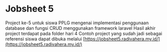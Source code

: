 # Jobsheet 5
Project ke-5 untuk siswa PPLG mengenai implementasi penggunaan database dan fungsi CRUD menggunakan framework laravel
Hasil akhir project terdapat pada folder hari 4
Contoh project yang sudah jadi sebagai referensi siswa dapat dibuka melalui [https://jobsheet5.radivahera.my.id/](https://jobsheet5.radivahera.my.id/)